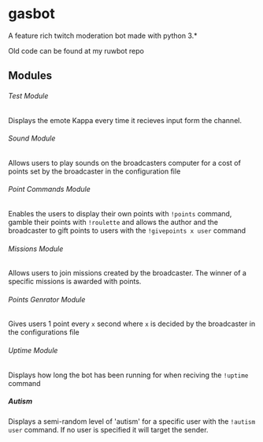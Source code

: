# gasbot
A feature rich twitch moderation bot made with python 3.*

Old code can be found at my ruwbot repo

## Modules

###### Test Module
Displays the emote Kappa every time it recieves input form the channel.

###### Sound Module
Allows users to play sounds on the broadcasters computer for a cost of points set by the broadcaster in the configuration file

###### Point Commands Module
Enables the users to display their own points with `!points` command, gamble their points with `!roulette` and allows the author and the broadcaster to gift points to users with the `!givepoints x user` command

###### Missions Module
Allows users to join missions created by the broadcaster. The winner of a specific missions is awarded with points.

###### Points Genrator Module
Gives users 1 point every `x` second where `x` is decided by the broadcaster in the configurations file

###### Uptime Module
Displays how long the bot has been running for when reciving the `!uptime` command

##### Autism
Displays a semi-random level of 'autism' for a specific user with the `!autism user` command. If no user is specified it will target the sender.


